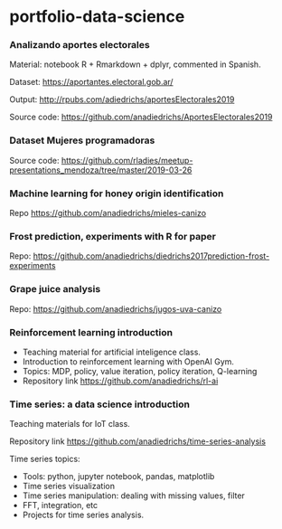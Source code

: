 # portfolio-data-science


### Analizando aportes electorales

Material: notebook R + Rmarkdown + dplyr, commented in Spanish.

Dataset: https://aportantes.electoral.gob.ar/

Output: http://rpubs.com/adiedrichs/aportesElectorales2019

Source code: https://github.com/anadiedrichs/AportesElectorales2019

### Dataset Mujeres programadoras

Source code: https://github.com/rladies/meetup-presentations_mendoza/tree/master/2019-03-26

### Machine learning for honey origin identification

Repo https://github.com/anadiedrichs/mieles-canizo

### Frost prediction, experiments with R for paper

Repo: https://github.com/anadiedrichs/diedrichs2017prediction-frost-experiments

### Grape juice analysis

Repo: https://github.com/anadiedrichs/jugos-uva-canizo

### Reinforcement learning introduction

* Teaching material for artificial inteligence class. 
* Introduction to reinforcement learning with OpenAI Gym. 
* Topics: MDP, policy, value iteration, policy iteration, Q-learning
* Repository link https://github.com/anadiedrichs/rl-ai

### Time series: a data science introduction

Teaching materials for IoT class.

Repository link https://github.com/anadiedrichs/time-series-analysis

Time series topics:
* Tools: python, jupyter notebook, pandas, matplotlib
* Time series visualization
* Time series manipulation: dealing with missing values, filter
* FFT, integration, etc
* Projects for time series analysis.

